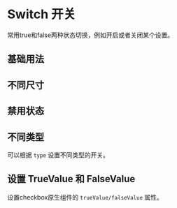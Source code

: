 <script setup>
import switchBase from "./examples/switch/switch-base.vue"
import switchSize from "./examples/switch/switch-size.vue"
import switchDisabled from "./examples/switch/switch-disabled.vue"
import switchType from "./examples/switch/switch-type.vue"
import switchTrueValue from "./examples/switch/switch-true-value.vue"
</script>

# Switch 开关

常用true和false两种状态切换，例如开启或者关闭某个设置。

## 基础用法

<switchBase />

## 不同尺寸

<switchSize />

## 禁用状态

<switchDisabled />

## 不同类型

可以根据 ```type``` 设置不同类型的开关。

<switchType />

## 设置 TrueValue 和 FalseValue

设置checkbox原生组件的 ```trueValue/falseValue``` 属性。

<switchTrueValue />
